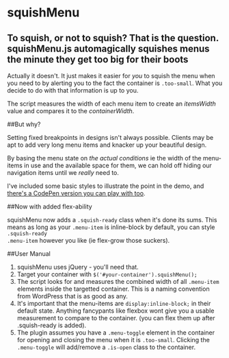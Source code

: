 # squishMenu
## To squish, or not to squish? That is the question. squishMenu.js automagically squishes menus the minute they get too big for their boots

Actually it doesn't. It just makes it easier for _you_ to squish the menu when you need to by alerting you to the fact the container is <code>.too-small</code>. What you decide to do with that information is up to you.

The script measures the width of each menu item to create an <var>itemsWidth</var> value and compares it to the <var>containerWidth</var>.

##But why?

Setting fixed breakpoints in designs isn't always possible. Clients may be apt to add very long menu items and knacker up your beautiful design.

By basing the menu state on _the actual conditions_ ie the width of the menu-items in use and the available space for them, we can hold off hiding our navigation items until we *really* need to.

I've included some basic styles to illustrate the point in the demo, and [there's a CodePen version you can play with too](http://codepen.io/TheHeat/pen/jEqqvW).

##Now with added flex-ability

squishMenu now adds a <code>.squish-ready</code> class when it's done its sums. This means as long as your <code>.menu-item</code> is inline-block by default, you can style <code>.squish-ready .menu-item</code> however you like (ie flex-grow those suckers).

##User Manual

1. squishMenu uses jQuery - you'll need that.
2. Target your container with <code>$('#your-container').squishMenu();</code>
3. The script looks for and measures the combined width of all <code>.menu-item</code> elements inside the targetted container. This is a naming convention from WordPress that is as good as any.
4. It's important that the menu-items are <code>display:inline-block;</code> in their default state. Anything fancypants like flexbox wont give you a usable measurement to compare to the container. (you can flex them up after .squish-ready is added).
6. The plugin assumes you have a `.menu-toggle` element in the container for opening and closing the menu when it is `.too-small`. Clicking the `.menu-toggle` will add/remove a `.is-open` class to the container.
